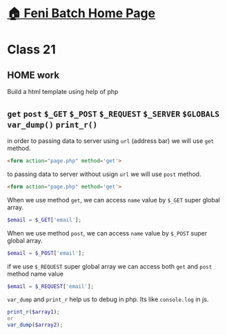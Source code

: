 # [:house: Feni Batch Home Page](http://poloey.github.io/feni)

# Class 21 

##  HOME work

Build a html template using help of php

## `get` `post` `$_GET` `$_POST` `$_REQUEST` `$_SERVER` `$GLOBALS` `var_dump()` `print_r()`

in order to passing data to server using `url` (address bar) we will use `get` method. 
~~~html
<form action="page.php" method='get'>
~~~
to passing data to server without usign `url` we will use `post` method. 
~~~html
<form action="page.php" method='get'>
~~~

When we use method `get`, we can access `name` value by `$_GET` super global array.      
~~~php
$email = $_GET['email'];
~~~
When we use method `post`, we can access `name` value by `$_POST` super global array. 

~~~php
$email = $_POST['email'];
~~~
if we use `$_REQUEST` super global array we can access both `get` and `post` method name value

~~~php
$email = $_REQUEST['email'];
~~~

`var_dump` and `print_r` help us to debug in php. Its like `console.log` in js. 
~~~php
print_r($array1);
or
var_dump($array2);
~~~


